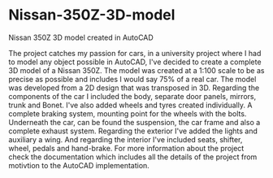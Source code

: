 # Nissan-350Z-3D-model
Nissan 350Z 3D model created in AutoCAD

The project catches my passion for cars, in a university project where I had to model any object possible in AutoCAD, I've decided to create a complete 3D model of a Nissan 350Z. The model was created at a 1:100 scale to be as precise as possible and includes I would say 75% of a real car. The model was developed from a 2D design that was transposed in 3D. Regarding the components of the car I included the body, separate door panels, mirrors, trunk and Bonet. I've also added wheels and tyres created individually. A complete braking system, mounting point for the wheels with the bolts. Underneath the car, can be found the suspension, the car frame and also a complete exhaust system. Regarding the exterior I've added the lights and auxiliary a wing. And regarding the interior I've included seats, shifter, wheel, pedals and hand-brake. For more information about the project check the documentation which includes all the details of the project from motivtion to the AutoCAD implementation.
